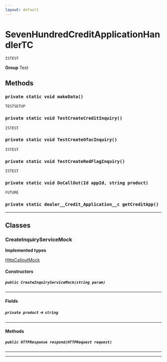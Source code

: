 ```yaml
---
layout: default
---
```

# SevenHundredCreditApplicationHandlerTC

`ISTEST`



**Group** Test

## Methods
### `private static void makeData()`

`TESTSETUP`
### `private static void TestCreateCreditInquiry()`

`ISTEST`
### `private static void TestCreateOfacInquiry()`

`ISTEST`
### `private static void TestCreateRedFlagInquiry()`

`ISTEST`
### `private static void DoCallOut(Id appId, string product)`

`FUTURE`
### `private static dealer__Credit_Application__c getCreditApp()`
---
## Classes
### CreateInquiryServiceMock

**Implemented types**

[HttpCalloutMock](HttpCalloutMock)

#### Constructors
##### `public CreateInquiryServiceMock(string param)`
---
#### Fields

##### `private product` → `string`


---
#### Methods
##### `public HTTPResponse respond(HTTPRequest request)`
---

---
